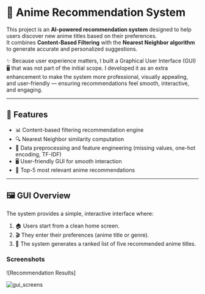 # 🎌 Anime Recommendation System  

This project is an **AI-powered recommendation system** designed to help users discover new anime titles based on their preferences.  
It combines **Content-Based Filtering** with the **Nearest Neighbor algorithm** to generate accurate and personalized suggestions.  

✨ Because user experience matters, I built a Graphical User Interface (GUI) 🖥️ that was not part of the initial scope. I developed it as an extra enhancement to make the system more professional, visually appealing, and user-friendly — ensuring recommendations feel smooth, interactive, and engaging.  

---

## 🚀 Features  
- 📊 Content-based filtering recommendation engine  
- 🔍 Nearest Neighbor similarity computation  
- 🧹 Data preprocessing and feature engineering (missing values, one-hot encoding, TF-IDF)  
- 🖥️ User-friendly GUI for smooth interaction  
- 🎯 Top-5 most relevant anime recommendations  

---

## 🖼️ GUI Overview  
The system provides a simple, interactive interface where:  
1. 🏠 Users start from a clean home screen.  
2. 🎬 They enter their preferences (anime title or genre).  
3. 📑 The system generates a ranked list of five recommended anime titles.  

### Screenshots 
![Recommendation Results]  

![gui_screens](https://github.com/user-attachments/assets/31c6a783-22f7-4231-b2e8-3dbcd4a71047)



